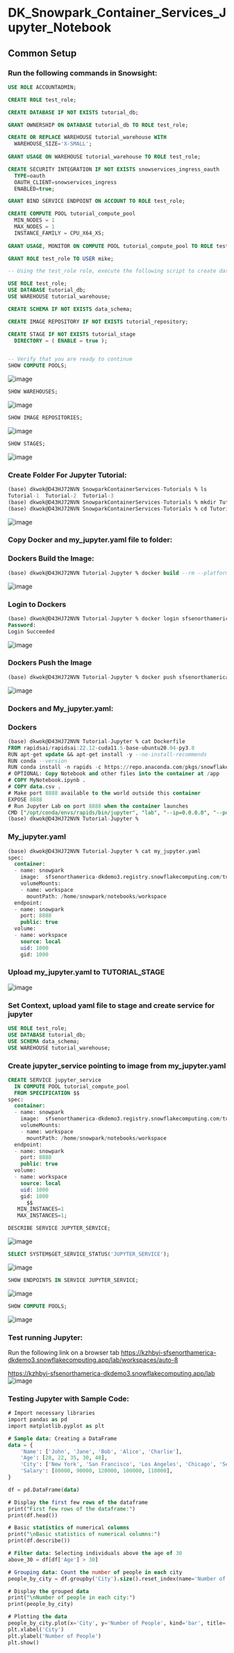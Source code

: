# DK_Snowpark_Container_Services_Jupyter_Notebook
## Common Setup
### Run the following commands in Snowsight:
```SQL
USE ROLE ACCOUNTADMIN;

CREATE ROLE test_role;

CREATE DATABASE IF NOT EXISTS tutorial_db;

GRANT OWNERSHIP ON DATABASE tutorial_db TO ROLE test_role;

CREATE OR REPLACE WAREHOUSE tutorial_warehouse WITH
  WAREHOUSE_SIZE='X-SMALL';
  
GRANT USAGE ON WAREHOUSE tutorial_warehouse TO ROLE test_role;

CREATE SECURITY INTEGRATION IF NOT EXISTS snowservices_ingress_oauth
  TYPE=oauth
  OAUTH_CLIENT=snowservices_ingress
  ENABLED=true;

GRANT BIND SERVICE ENDPOINT ON ACCOUNT TO ROLE test_role;

CREATE COMPUTE POOL tutorial_compute_pool
  MIN_NODES = 1
  MAX_NODES = 1
  INSTANCE_FAMILY = CPU_X64_XS;
  
GRANT USAGE, MONITOR ON COMPUTE POOL tutorial_compute_pool TO ROLE test_role;

GRANT ROLE test_role TO USER mike;

-- Using the test_role role, execute the following script to create database-scoped objects common to all the tutorials.

USE ROLE test_role;
USE DATABASE tutorial_db;
USE WAREHOUSE tutorial_warehouse;

CREATE SCHEMA IF NOT EXISTS data_schema;

CREATE IMAGE REPOSITORY IF NOT EXISTS tutorial_repository;

CREATE STAGE IF NOT EXISTS tutorial_stage
  DIRECTORY = ( ENABLE = true );


-- Verify that you are ready to continue
SHOW COMPUTE POOLS; 
```
![image](https://github.com/durandkwok-snowflake/DK_Snowpark_Container_Services_Jupyter_Notebook/assets/109616231/ebb2c1f6-b5ef-47d6-beff-6a1647db5538)
```SQL
SHOW WAREHOUSES;
```
![image](https://github.com/durandkwok-snowflake/DK_Snowpark_Container_Services_Jupyter_Notebook/assets/109616231/7a37258e-874c-491c-9433-00ad9a9c3ac8)
```SQL
SHOW IMAGE REPOSITORIES;
```
![image](https://github.com/durandkwok-snowflake/DK_Snowpark_Container_Services_Jupyter_Notebook/assets/109616231/c92efe51-ef87-4e28-b3d0-126c0a72d558)
```SQL
SHOW STAGES;
```
![image](https://github.com/durandkwok-snowflake/DK_Snowpark_Container_Services_Jupyter_Notebook/assets/109616231/16748175-2842-4c33-bef8-85917e760f7b)

### Create Folder For Jupyter Tutorial:
```SQL
(base) dkwok@D43HJ72NVN SnowparkContainerServices-Tutorials % ls
Tutorial-1	Tutorial-2	Tutorial-3
(base) dkwok@D43HJ72NVN SnowparkContainerServices-Tutorials % mkdir Tutorial-DK
(base) dkwok@D43HJ72NVN SnowparkContainerServices-Tutorials % cd Tutorial-DK
```
![image](https://github.com/durandkwok-snowflake/DK_Snowpark_Container_Services_Jupyter_Notebook/assets/109616231/a6eedaee-ca3e-4bcd-86f2-609097236a00)
### Copy Docker and my_jupyter.yaml file to folder:
### Dockers Build the Image:
```SQL
(base) dkwok@D43HJ72NVN Tutorial-Jupyter % docker build --rm --platform linux/amd64 -t sfsenorthamerica-dkdemo3.registry.snowflakecomputing.com/tutorial_db/data_schema/tutorial_repository/my_jupyter_image:latest .
```
![image](https://github.com/durandkwok-snowflake/DK_Snowpark_Container_Services_Jupyter_Notebook/assets/109616231/be3e34d2-bb52-4450-831d-fe4b9b6cc21c)
### Login to Dockers
```SQL
(base) dkwok@D43HJ72NVN Tutorial-Jupyter % docker login sfsenorthamerica-dkdemo3.registry.snowflakecomputing.com -u mike
Password: 
Login Succeeded
```
![image](https://github.com/durandkwok-snowflake/DK_Snowpark_Container_Services_Jupyter_Notebook/assets/109616231/e6fbc398-b6fa-4e7e-86d3-55daf7127f78)
### Dockers Push the Image
```SQL
(base) dkwok@D43HJ72NVN Tutorial-Jupyter % docker push sfsenorthamerica-dkdemo3.registry.snowflakecomputing.com/tutorial_db/data_schema/tutorial_repository/my_jupyter_image:latest
```
![image](https://github.com/durandkwok-snowflake/DK_Snowpark_Container_Services_Jupyter_Notebook/assets/109616231/eb5772ce-c7fe-4d54-8b87-08666e8ff38a)
### Dockers and My_jupyter.yaml:
### Dockers
```SQL
(base) dkwok@D43HJ72NVN Tutorial-Jupyter % cat Dockerfile 
FROM rapidsai/rapidsai:22.12-cuda11.5-base-ubuntu20.04-py3.8
RUN apt-get update && apt-get install -y --no-install-recommends
RUN conda --version
RUN conda install -n rapids -c https://repo.anaconda.com/pkgs/snowflake snowflake-snowpark-python pandas jupyterlab
# OPTIONAL: Copy Notebook and other files into the container at /app
# COPY MyNotebook.ipynb .
# COPY data.csv .
# Make port 8888 available to the world outside this container
EXPOSE 8888
# Run Jupyter Lab on port 8888 when the container launches
CMD ["/opt/conda/envs/rapids/bin/jupyter", "lab", "--ip=0.0.0.0", "--port=8888", "--no-browser", "--allow-root", "--NotebookApp.token=''", "--NotebookApp.password=''"]
(base) dkwok@D43HJ72NVN Tutorial-Jupyter % 
```
### My_jupyter.yaml
```SQL
(base) dkwok@D43HJ72NVN Tutorial-Jupyter % cat my_jupyter.yaml 
spec:
  container:  
  - name: snowpark
    image:  sfsenorthamerica-dkdemo3.registry.snowflakecomputing.com/tutorial_db/data_schema/tutorial_repository/my_jupyter_image
    volumeMounts: 
    - name: workspace
      mountPath: /home/snowpark/notebooks/workspace
  endpoint:
  - name: snowpark
    port: 8888
    public: true
  volume:
  - name: workspace
    source: local
    uid: 1000
    gid: 1000
```
### Upload my_jupyter.yaml to TUTORIAL_STAGE
![image](https://github.com/durandkwok-snowflake/DK_Snowpark_Container_Services_Jupyter_Notebook/assets/109616231/842cc6c3-9f45-40b1-bb5b-ed76314a4b40)

### Set Context, upload yaml file to stage and create service for jupyter
```SQL
USE ROLE test_role;
USE DATABASE tutorial_db;
USE SCHEMA data_schema;
USE WAREHOUSE tutorial_warehouse;
```
### Create jupyter_service pointing to image from my_jupyter.yaml
```SQL
CREATE SERVICE jupyter_service
  IN COMPUTE POOL tutorial_compute_pool
  FROM SPECIFICATION $$
spec:
  container:  
  - name: snowpark
    image:  sfsenorthamerica-dkdemo3.registry.snowflakecomputing.com/tutorial_db/data_schema/tutorial_repository/my_jupyter_image
    volumeMounts: 
    - name: workspace
      mountPath: /home/snowpark/notebooks/workspace
  endpoint:
  - name: snowpark
    port: 8888
    public: true
  volume:
  - name: workspace
    source: local
    uid: 1000
    gid: 1000
      $$
   MIN_INSTANCES=1
   MAX_INSTANCES=1;
```
```SQL
DESCRIBE SERVICE JUPYTER_SERVICE;
```
![image](https://github.com/durandkwok-snowflake/DK_Snowpark_Container_Services_Jupyter_Notebook/assets/109616231/b9807d9a-32b0-4340-8947-99de971aaaeb)
```SQL
SELECT SYSTEM$GET_SERVICE_STATUS('JUPYTER_SERVICE');
```
![image](https://github.com/durandkwok-snowflake/DK_Snowpark_Container_Services_Jupyter_Notebook/assets/109616231/b98ec21a-1d34-4665-9f1e-8be0309ca545)
```SQL
SHOW ENDPOINTS IN SERVICE JUPYTER_SERVICE;
```
![image](https://github.com/durandkwok-snowflake/DK_Snowpark_Container_Services_Jupyter_Notebook/assets/109616231/fcb88265-2044-4401-b942-f996a976a174)
```SQL
SHOW COMPUTE POOLS;
```
![image](https://github.com/durandkwok-snowflake/DK_Snowpark_Container_Services_Jupyter_Notebook/assets/109616231/7bfba67c-4132-48db-8f41-9fabc39d1563)
### Test running Jupyter:
Run the following link on a browser tab
https://kzhbyi-sfsenorthamerica-dkdemo3.snowflakecomputing.app/lab/workspaces/auto-8

https://kzhbyi-sfsenorthamerica-dkdemo3.snowflakecomputing.app/lab
![image](https://github.com/durandkwok-snowflake/DK_Snowpark_Container_Services_Jupyter_Notebook/assets/109616231/3e296857-9735-4b2b-acf0-f2eb6fb1496f)

### Testing Jupyter with Sample Code:
```SQL
# Import necessary libraries
import pandas as pd
import matplotlib.pyplot as plt

# Sample data: Creating a DataFrame
data = {
    'Name': ['John', 'Jane', 'Bob', 'Alice', 'Charlie'],
    'Age': [28, 22, 35, 30, 40],
    'City': ['New York', 'San Francisco', 'Los Angeles', 'Chicago', 'Seattle'],
    'Salary': [80000, 90000, 120000, 100000, 110000],
}

df = pd.DataFrame(data)

# Display the first few rows of the dataframe
print("First few rows of the dataframe:")
print(df.head())

# Basic statistics of numerical columns
print("\nBasic statistics of numerical columns:")
print(df.describe())

# Filter data: Selecting individuals above the age of 30
above_30 = df[df['Age'] > 30]

# Grouping data: Count the number of people in each city
people_by_city = df.groupby('City').size().reset_index(name='Number of People')

# Display the grouped data
print("\nNumber of people in each city:")
print(people_by_city)

# Plotting the data
people_by_city.plot(x='City', y='Number of People', kind='bar', title='Number of People in Each City')
plt.xlabel('City')
plt.ylabel('Number of People')
plt.show()
```
